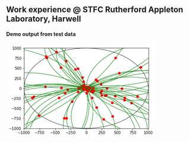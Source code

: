 ## Work experience @ STFC Rutherford Appleton Laboratory, Harwell

#### Demo output from test data
![](demooutput.png)
